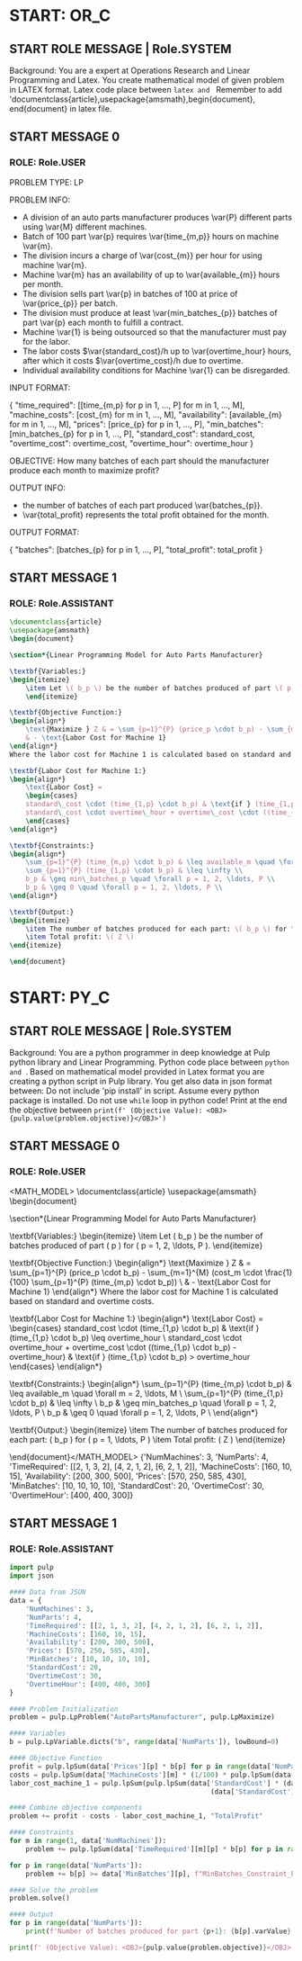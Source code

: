 # START: OR_C 
## START ROLE MESSAGE | Role.SYSTEM 
Background: You are a expert at Operations Research and Linear Programming and Latex. You create mathematical model of given problem in LATEX format. Latex code place between ```latex and ``` Remember to add 'documentclass{article},usepackage{amsmath},begin{document}, end{document} in latex file. 
## START MESSAGE 0 
### ROLE: Role.USER
<DESCRIPTION>
PROBLEM TYPE: LP

PROBLEM INFO:

- A division of an auto parts manufacturer produces \var{P} different parts using \var{M} different machines.
- Batch of 100 part \var{p} requires \var{time_{m,p}} hours on machine \var{m}.
- The division incurs a charge of \var{cost_{m}} per hour for using machine \var{m}.
- Machine \var{m} has an availability of up to \var{available_{m}} hours per month.
- The division sells part \var{p} in batches of 100 at price of \var{price_{p}} per batch.
- The division must produce at least \var{min_batches_{p}} batches of part \var{p} each month to fulfill a contract.
- Machine \var{1} is being outsourced so that the manufacturer must pay for the labor.
- The labor costs $\var{standard_cost}/h up to \var{overtime_hour} hours, after which it costs $\var{overtime_cost}/h due to overtime.
- Individual availability conditions for Machine \var{1} can be disregarded.

INPUT FORMAT: 

{
    "time_required": [[time_{m,p} for p in 1, ..., P] for m in 1, ..., M],
    "machine_costs": [cost_{m} for m in 1, ..., M],
    "availability": [available_{m} for m in 1, ..., M],
    "prices": [price_{p} for p in 1, ..., P],
    "min_batches": [min_batches_{p} for p in 1, ..., P],
    "standard_cost": standard_cost,
    "overtime_cost": overtime_cost,
    "overtime_hour": overtime_hour
}

OBJECTIVE: How many batches of each part should the manufacturer produce each month to maximize profit?

OUTPUT INFO:

- the number of batches of each part produced \var{batches_{p}}.
- \var{total_profit} represents the total profit obtained for the month.

OUTPUT FORMAT:

{
    "batches": [batches_{p} for p in 1, ..., P],
    "total_profit": total_profit
}
</DESCRIPTION>


## START MESSAGE 1 
### ROLE: Role.ASSISTANT
```latex
\documentclass{article}
\usepackage{amsmath}
\begin{document}

\section*{Linear Programming Model for Auto Parts Manufacturer}

\textbf{Variables:}
\begin{itemize}
    \item Let \( b_p \) be the number of batches produced of part \( p \) for \( p = 1, 2, \ldots, P \).
    \end{itemize}

\textbf{Objective Function:}
\begin{align*}
    \text{Maximize } Z & = \sum_{p=1}^{P} (price_p \cdot b_p) - \sum_{m=1}^{M} (cost_m \cdot \frac{1}{100} \sum_{p=1}^{P} (time_{m,p} \cdot b_p)) \\
    & - \text{Labor Cost for Machine 1}
\end{align*}
Where the labor cost for Machine 1 is calculated based on standard and overtime costs.

\textbf{Labor Cost for Machine 1:}
\begin{align*}
    \text{Labor Cost} = 
    \begin{cases} 
    standard\_cost \cdot (time_{1,p} \cdot b_p) & \text{if } (time_{1,p} \cdot b_p) \leq overtime\_hour \\
    standard\_cost \cdot overtime\_hour + overtime\_cost \cdot ((time_{1,p} \cdot b_p) - overtime\_hour) & \text{if } (time_{1,p} \cdot b_p) > overtime\_hour 
    \end{cases}
\end{align*}

\textbf{Constraints:}
\begin{align*}
    \sum_{p=1}^{P} (time_{m,p} \cdot b_p) & \leq available_m \quad \forall m = 2, \ldots, M \\
    \sum_{p=1}^{P} (time_{1,p} \cdot b_p) & \leq \infty \\
    b_p & \geq min\_batches_p \quad \forall p = 1, 2, \ldots, P \\
    b_p & \geq 0 \quad \forall p = 1, 2, \ldots, P \\
\end{align*}

\textbf{Output:}
\begin{itemize}
    \item The number of batches produced for each part: \( b_p \) for \( p = 1, \ldots, P \)
    \item Total profit: \( Z \)
\end{itemize}

\end{document}
```

# START: PY_C 
## START ROLE MESSAGE | Role.SYSTEM 
Background: You are a python programmer in deep knowledge at Pulp python library and Linear Programming. Python code place between ```python and ```. Based on mathematical model provided in Latex format you are creating a python script in Pulp library. You get also data in json format between: <DATA></DATA> Do not include 'pip install' in script. Assume every python package is installed. Do not use `while` loop in python code! Print at the end the objective between <OBJ></OBJ> `print(f' (Objective Value): <OBJ>{pulp.value(problem.objective)}</OBJ>')` 
## START MESSAGE 0 
### ROLE: Role.USER
<MATH_MODEL>
\documentclass{article}
\usepackage{amsmath}
\begin{document}

\section*{Linear Programming Model for Auto Parts Manufacturer}

\textbf{Variables:}
\begin{itemize}
    \item Let \( b_p \) be the number of batches produced of part \( p \) for \( p = 1, 2, \ldots, P \).
    \end{itemize}

\textbf{Objective Function:}
\begin{align*}
    \text{Maximize } Z & = \sum_{p=1}^{P} (price_p \cdot b_p) - \sum_{m=1}^{M} (cost_m \cdot \frac{1}{100} \sum_{p=1}^{P} (time_{m,p} \cdot b_p)) \\
    & - \text{Labor Cost for Machine 1}
\end{align*}
Where the labor cost for Machine 1 is calculated based on standard and overtime costs.

\textbf{Labor Cost for Machine 1:}
\begin{align*}
    \text{Labor Cost} = 
    \begin{cases} 
    standard\_cost \cdot (time_{1,p} \cdot b_p) & \text{if } (time_{1,p} \cdot b_p) \leq overtime\_hour \\
    standard\_cost \cdot overtime\_hour + overtime\_cost \cdot ((time_{1,p} \cdot b_p) - overtime\_hour) & \text{if } (time_{1,p} \cdot b_p) > overtime\_hour 
    \end{cases}
\end{align*}

\textbf{Constraints:}
\begin{align*}
    \sum_{p=1}^{P} (time_{m,p} \cdot b_p) & \leq available_m \quad \forall m = 2, \ldots, M \\
    \sum_{p=1}^{P} (time_{1,p} \cdot b_p) & \leq \infty \\
    b_p & \geq min\_batches_p \quad \forall p = 1, 2, \ldots, P \\
    b_p & \geq 0 \quad \forall p = 1, 2, \ldots, P \\
\end{align*}

\textbf{Output:}
\begin{itemize}
    \item The number of batches produced for each part: \( b_p \) for \( p = 1, \ldots, P \)
    \item Total profit: \( Z \)
\end{itemize}

\end{document}</MATH_MODEL>
<DATA>
{'NumMachines': 3, 'NumParts': 4, 'TimeRequired': [[2, 1, 3, 2], [4, 2, 1, 2], [6, 2, 1, 2]], 'MachineCosts': [160, 10, 15], 'Availability': [200, 300, 500], 'Prices': [570, 250, 585, 430], 'MinBatches': [10, 10, 10, 10], 'StandardCost': 20, 'OvertimeCost': 30, 'OvertimeHour': [400, 400, 300]}</DATA>


## START MESSAGE 1 
### ROLE: Role.ASSISTANT
```python
import pulp
import json

#### Data from JSON
data = {
    'NumMachines': 3,
    'NumParts': 4,
    'TimeRequired': [[2, 1, 3, 2], [4, 2, 1, 2], [6, 2, 1, 2]],
    'MachineCosts': [160, 10, 15],
    'Availability': [200, 300, 500],
    'Prices': [570, 250, 585, 430],
    'MinBatches': [10, 10, 10, 10],
    'StandardCost': 20,
    'OvertimeCost': 30,
    'OvertimeHour': [400, 400, 300]
}

#### Problem Initialization
problem = pulp.LpProblem("AutoPartsManufacturer", pulp.LpMaximize)

#### Variables
b = pulp.LpVariable.dicts("b", range(data['NumParts']), lowBound=0)

#### Objective Function
profit = pulp.lpSum(data['Prices'][p] * b[p] for p in range(data['NumParts']))
costs = pulp.lpSum(data['MachineCosts'][m] * (1/100) * pulp.lpSum(data['TimeRequired'][m][p] * b[p] for p in range(data['NumParts'])) for m in range(data['NumMachines']))
labor_cost_machine_1 = pulp.lpSum(pulp.lpSum(data['StandardCost'] * (data['TimeRequired'][0][p] * b[p]) if (data['TimeRequired'][0][p] * b[p]) <= data['OvertimeHour'][0] else 
                                                  (data['StandardCost'] * data['OvertimeHour'][0] + data['OvertimeCost'] * ((data['TimeRequired'][0][p] * b[p]) - data['OvertimeHour'][0])) for p in range(data['NumParts']))

#### Combine objective components
problem += profit - costs - labor_cost_machine_1, "TotalProfit"

#### Constraints
for m in range(1, data['NumMachines']):
    problem += pulp.lpSum(data['TimeRequired'][m][p] * b[p] for p in range(data['NumParts'])) <= data['Availability'][m], f"Availability_Constraint_Machine_{m+1}"

for p in range(data['NumParts']):
    problem += b[p] >= data['MinBatches'][p], f"MinBatches_Constraint_Part_{p+1}"

#### Solve the problem
problem.solve()

#### Output
for p in range(data['NumParts']):
    print(f'Number of batches produced for part {p+1}: {b[p].varValue}')

print(f' (Objective Value): <OBJ>{pulp.value(problem.objective)}</OBJ>')
```

